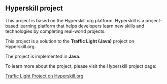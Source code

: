 ## Hyperskill project

This project is based on the Hyperskill.org platform. Hyperskill is a project-based learning platform that helps developers learn new skills and technologies by completing real-world projects.

This project is a solution to the **Traffic Light (Java)** project on Hyperskill.org.

The project is implemented in **Java**.

To learn more about the project, please visit the Hyperskill project page:

[Traffic Light Project on Hyperskill.org](https://hyperskill.org/projects/288?track=12)
